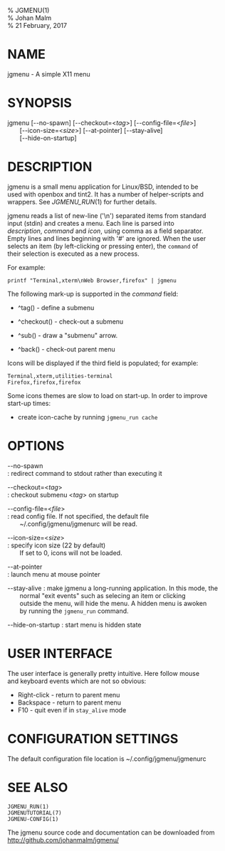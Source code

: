 % JGMENU(1)  
% Johan Malm  
% 21 February, 2017

# NAME

jgmenu - A simple X11 menu

# SYNOPSIS

jgmenu \[\--no-spawn] \[\--checkout=<*tag*>] \[\--config-file=<*file*>]  
       \[\--icon-size=<*size*>] \[\--at-pointer] \[\--stay-alive]  
       \[\--hide-on-startup]

# DESCRIPTION

jgmenu is a small menu application for Linux/BSD, intended to be  
used with openbox and tint2. It has a number of helper-scripts and  
wrappers. See *JGMENU_RUN*(1) for further details.  

jgmenu reads a list of new-line ('\\n') separated items from standard  
input (stdin) and creates a menu. Each line is parsed into  
*description*, *command* and *icon*, using comma as a field separator.  
Empty lines and lines beginning with '#' are ignored. When the user  
selects an item (by left-clicking or pressing enter), the `command` of  
their selection is executed as a new process.

For example:

    printf "Terminal,xterm\nWeb Browser,firefox" | jgmenu

The following mark-up is supported in the *command* field:

  - ^tag() - define a submenu

  - ^checkout() - check-out a submenu

  - ^sub() - draw a "submenu" arrow.

  - ^back() - check-out parent menu

Icons will be displayed if the third field is populated; for example:

    Terminal,xterm,utilities-terminal
    Firefox,firefox,firefox

Some icons themes are slow to load on start-up. In order to improve  
start-up times:

  - create icon-cache by running `jgmenu_run cache`

# OPTIONS

\--no-spawn  
:   redirect command to stdout rather than executing it

\--checkout=<*tag*>  
:   checkout submenu <*tag*> on startup

\--config-file=<*file*>  
:   read config file. If not specified, the default file  
       ~/.config/jgmenu/jgmenurc will be read.

\--icon-size=<*size*>  
:   specify icon size (22 by default)  
       If set to 0, icons will not be loaded.

\--at-pointer  
:   launch menu at mouse pointer

\--stay-alive
:   make jgmenu a long-running application. In this mode, the  
       normal "exit events" such as selecing an item or clicking  
       outside the menu, will hide the menu. A hidden menu is awoken  
       by running the `jgmenu_run` command.

\--hide-on-startup
:   start menu is hidden state

# USER INTERFACE
The user interface is generally pretty intuitive. Here follow mouse  
and keyboard events which are not so obvious:  

  - Right-click - return to parent menu  
  - Backspace - return to parent menu  
  - F10 - quit even if in `stay_alive` mode  

# CONFIGURATION SETTINGS
The default configuration file location is ~/.config/jgmenu/jgmenurc

# SEE ALSO

`JGMENU_RUN(1)`  
`JGMENUTUTORIAL(7)`  
`JGMENU-CONFIG(1)`  


The jgmenu source code and documentation can be downloaded from  
<http://github.com/johanmalm/jgmenu/>
